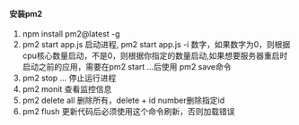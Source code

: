 #### 安装pm2
1. npm install pm2@latest -g
2. pm2 start app.js 启动进程, pm2 start app.js -i 数字，如果数字为0，则根据cpu核心数量启动，不是0，则根据你指定的数量启动,如果想要服务器重启时启动之前的应用，需要在pm2 start ...后使用 pm2 save命令
3. pm2 stop ... 停止运行进程
4. pm2 monit 查看监控信息
5. pm2 delete all 删除所有，delete + id number删除指定id
6. pm2 flush 更新代码后必须使用这个命令刷新，否则加载错误
